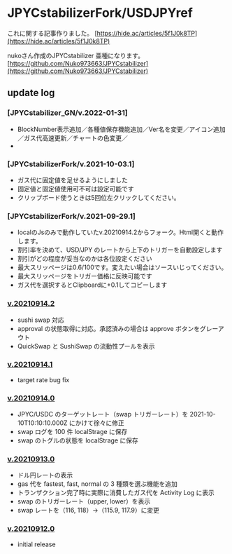 # JPYCstabilizerFork/USDJPYref

これに関する記事作りました。 
[https://hide.ac/articles/5f1J0k8TP](https://hide.ac/articles/5f1J0k8TP)



nukoさん作成のJPYCstabilizer 亜種になります。 [https://github.com/Nuko973663/JPYCstabilizer](https://github.com/Nuko973663/JPYCstabilizer)

## update log

### [JPYCstabilizer_GN/v.2022-01-31]
* BlockNumber表示追加／各種値保存機能追加／Ver名を変更／アイコン追加／ガス代高速更新／チャートの色変更／
* 
### [JPYCstabilizerFork/v.2021-10-03.1]
* ガス代に固定値を足せるようにしました
* 固定値と固定値使用可不可は設定可能です
* クリップボード使うときは5回位左クリックしてください。

### [JPYCstabilizerFork/v.2021-09-29.1]
 * localのJsのみで動作していたv.20210914.2からフォーク。Html開くと動作します。
 * 割引率を決めて、USD/JPY のレートから上下のトリガーを自動設定します
 * 割引がどの程度が妥当なのかは各位設定ください
 * 最大スリッページは0.6/100です。変えたい場合はソースいじってください。
 * 最大スリッページをトリガー価格に反映可能です
 * ガス代を選択するとClipboardに+0.1してコピーします

### [v.20210914.2](https://github.com/Nuko973663/JPYCstabilizer/releases/tag/v.20210914.2)

- sushi swap 対応
- approval の状態取得に対応。承認済みの場合は approve ボタンをグレーアウト
- QuickSwap と SushiSwap の流動性プールを表示

### [v.20210914.1](https://github.com/Nuko973663/JPYCstabilizer/releases/tag/v.20210914.1)

- target rate bug fix

### [v.20210914.0](https://github.com/Nuko973663/JPYCstabilizer/releases/tag/v.20210914.0)

- JPYC/USDC のターゲットレート（swap トリガーレート）を 2021-10-10T10:10:10.000Z にかけて徐々に修正
- swap ログを 100 件 localStrage に保存
- swap のトグルの状態を localStrage に保存

### [v.20210913.0](https://github.com/Nuko973663/JPYCstabilizer/releases/tag/v.20210913.0)

- ドル円レートの表示
- gas 代を fastest, fast, normal の 3 種類を選ぶ機能を追加
- トランザクション完了時に実際に消費したガス代を Activity Log に表示
- swap のトリガーレート（upper, lower）を表示
- swap レートを（116, 118）→（115.9, 117.9）に変更

### [v.20210912.0](https://github.com/Nuko973663/JPYCstabilizer/releases/tag/v.20210912.0)

- initial release
